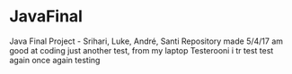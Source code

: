 # JavaFinal
Java Final Project - Srihari, Luke, André, Santi
Repository made 5/4/17
am good at coding
just another test, from my laptop
Testerooni
i
tr
test
test again
once again testing